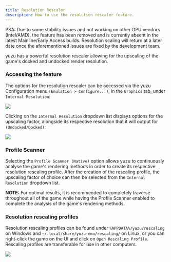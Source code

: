 ```yaml
---
title: Resolution Rescaler
description: How to use the resolution rescaler feature.
---
```


<article class="message has-text-weight-semibold">
<div class="message-body">
<p>PSA: Due to some stability issues and not working on other GPU vendors (Intel/AMD), the feature has been removed and is currently absent in the latest Mainline/Early Access builds. Resolution scaling will return at a later date once the aforementioned issues are fixed by the development team.</p>
</div>
</article>

yuzu has a powerful resolution rescaler allowing for the upscaling of the game's docked and undocked render resolution.

### Accessing the feature

The options for the resolution rescaler can be accessed via the yuzu Configuration menu `(Emulation > Configure...)`,
in the `Graphics` tab, under `Internal Resolution`:

<img src="/scanner.png" />

Clicking on the `Internal Resolution` dropdown list displays options for the upscaling factor, alongside its respective
resolution that it will output for `(Undocked/Docked)`:

<img src="/scanner+dropdown.png" />

### Profile Scanner

Selecting the `Profile Scanner (Native)` option allows yuzu to continuously analyse the game's rendering methods in order
to create its respective resolution rescaling profile. After the creation of the rescaling profile, the upscaling factor
of choice can then be selected from the `Internal Resolution` dropdown list.

**NOTE:** For optimal results, it is recommended to completely traverse throughout all of the game while having the Profile
Scanner enabled to complete the analysis of the game's rendering methods.

### Resolution rescaling profiles

Resolution rescaling profiles can be found under `%APPDATA%/yuzu/rescaling` on Windows and `~/.local/share/yuzu-emu/rescaling/`
on Linux, or you can right-click the game on the UI and click on `Open Rescaling Profile`. Rescaling profiles are transferable
for use in other computers.

<img src="/gameUI.png">
